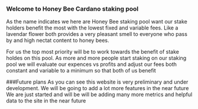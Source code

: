 ### Welcome to Honey Bee Cardano staking pool
As the name indicates we here are Honey Bee staking pool want our stake holders benefit the most with the lowest fixed and variable fees. Like a lavendar flower both provides a very pleasant smell to everyone who pass by and high nectat content to honey bees.

For us the top most priority will be to work towards the benefit of stake holdes on this pool. As more and more people start staking on our staking pool we will evaluate our expences vs profits and adjust our fees both constant and variable to a minimum so that both of us benefit

###Future plans
As you can see this website is very preliminary and under development. We will be going to add a lot more features in the near future We are just started and will be will be adding many more metrics and helpful data to the site in the near future
